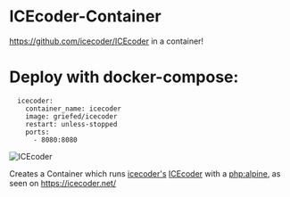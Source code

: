 # ICEcoder-Container
https://github.com/icecoder/ICEcoder in a container!

# Deploy with docker-compose:
```
  icecoder:
    container_name: icecoder
    image: griefed/icecoder
    restart: unless-stopped
    ports:
      - 8080:8080
```

![ICEcoder](https://i.imgur.com/hNjOkVK.png)

Creates a Container which runs [icecoder's](https://github.com/icecoder) [ICEcoder](https://github.com/icecoder/ICEcoder) with a [php:alpine](https://hub.docker.com/_/php), as seen on https://icecoder.net/
